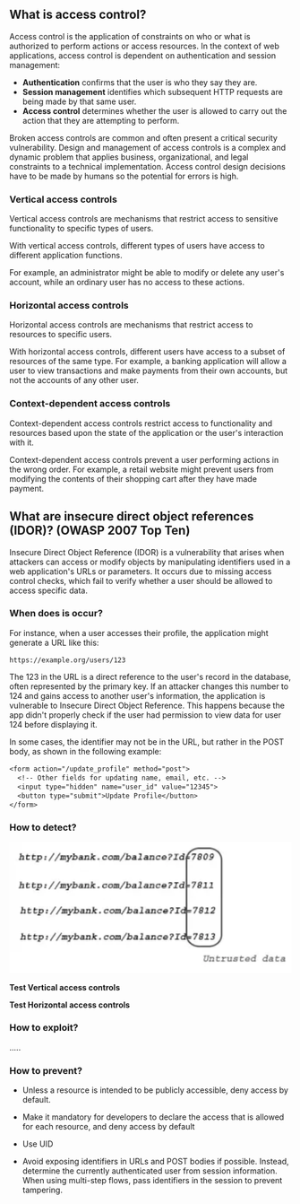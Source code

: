 ## What is access control?

Access control is the application of constraints on who or what is authorized to perform actions or access resources. In the context of web applications, access control is dependent on authentication and session management:

- __Authentication__ confirms that the user is who they say they are.
- __Session management__ identifies which subsequent HTTP requests are being made by that same user.
- __Access control__ determines whether the user is allowed to carry out the action that they are attempting to perform.

Broken access controls are common and often present a critical security vulnerability. Design and management of access controls is a complex and dynamic problem that applies business, organizational, and legal constraints to a technical implementation. Access control design decisions have to be made by humans so the potential for errors is high.

### Vertical access controls

Vertical access controls are mechanisms that restrict access to sensitive functionality to specific types of users.

With vertical access controls, different types of users have access to different application functions.

For example, an administrator might be able to modify or delete any user's account, while an ordinary user has no access to these actions.

### Horizontal access controls

Horizontal access controls are mechanisms that restrict access to resources to specific users.

With horizontal access controls, different users have access to a subset of resources of the same type. For example, a banking application will allow a user to view transactions and make payments from their own accounts, but not the accounts of any other user.

### Context-dependent access controls

Context-dependent access controls restrict access to functionality and resources based upon the state of the application or the user's interaction with it.

Context-dependent access controls prevent a user performing actions in the wrong order. For example, a retail website might prevent users from modifying the contents of their shopping cart after they have made payment.


## What are insecure direct object references (IDOR)? (OWASP 2007 Top Ten)

Insecure Direct Object Reference (IDOR) is a vulnerability that arises when attackers can access or modify objects by manipulating identifiers used in a web application's URLs or parameters. It occurs due to missing access control checks, which fail to verify whether a user should be allowed to access specific data.

### When does is occur?

For instance, when a user accesses their profile, the application might generate a URL like this:

```
https://example.org/users/123
```

The 123 in the URL is a direct reference to the user's record in the database, often represented by the primary key. If an attacker changes this number to 124 and gains access to another user's information, the application is vulnerable to Insecure Direct Object Reference. This happens because the app didn't properly check if the user had permission to view data for user 124 before displaying it.

In some cases, the identifier may not be in the URL, but rather in the POST body, as shown in the following example:

```
<form action="/update_profile" method="post">
  <!-- Other fields for updating name, email, etc. -->
  <input type="hidden" name="user_id" value="12345">
  <button type="submit">Update Profile</button>
</form>
```

### How to detect?

![alt text](image.png)

__Test Vertical access controls__

__Test Horizontal access controls__

### How to exploit?

.....

### How to prevent?

- Unless a resource is intended to be publicly accessible, deny access by default.

- Make it mandatory for developers to declare the access that is allowed for each resource, and deny access by default

- Use UID

- Avoid exposing identifiers in URLs and POST bodies if possible. Instead, determine the currently authenticated user from session information. When using multi-step flows, pass identifiers in the session to prevent tampering.



